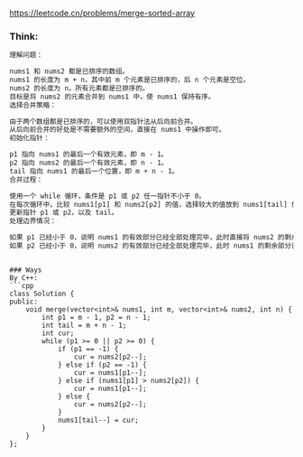 https://leetcode.cn/problems/merge-sorted-array

### Think:
```txt
理解问题：

nums1 和 nums2 都是已排序的数组。
nums1 的长度为 m + n，其中前 m 个元素是已排序的，后 n 个元素是空位。
nums2 的长度为 n，所有元素都是已排序的。
目标是将 nums2 的元素合并到 nums1 中，使 nums1 保持有序。
选择合并策略：

由于两个数组都是已排序的，可以使用双指针法从后向前合并。
从后向前合并的好处是不需要额外的空间，直接在 nums1 中操作即可。
初始化指针：

p1 指向 nums1 的最后一个有效元素，即 m - 1。
p2 指向 nums2 的最后一个有效元素，即 n - 1。
tail 指向 nums1 的最后一个位置，即 m + n - 1。
合并过程：

使用一个 while 循环，条件是 p1 或 p2 任一指针不小于 0。
在每次循环中，比较 nums1[p1] 和 nums2[p2] 的值，选择较大的值放到 nums1[tail] 位置。
更新指针 p1 或 p2，以及 tail。
处理边界情况：

如果 p1 已经小于 0，说明 nums1 的有效部分已经全部处理完毕，此时直接将 nums2 的剩余部分复制到 nums1 中。
如果 p2 已经小于 0，说明 nums2 的有效部分已经全部处理完毕，此时 nums1 的剩余部分已经是有序的，不需要再处理。
```
```

### Ways
By C++:
```cpp
class Solution {
public:
    void merge(vector<int>& nums1, int m, vector<int>& nums2, int n) {
        int p1 = m - 1, p2 = n - 1;
        int tail = m + n - 1;
        int cur;
        while (p1 >= 0 || p2 >= 0) {
            if (p1 == -1) {
                cur = nums2[p2--];
            } else if (p2 == -1) {
                cur = nums1[p1--];
            } else if (nums1[p1] > nums2[p2]) {
                cur = nums1[p1--];
            } else {
                cur = nums2[p2--];
            }
            nums1[tail--] = cur;
        }
    }
};
```
